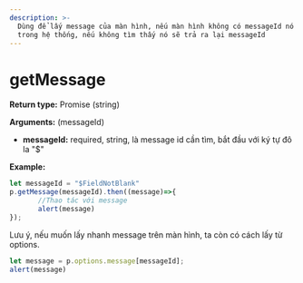 ```yaml
---
description: >-
  Dùng để lấy message của màn hình, nếu màn hình không có messageId nó sẽ tìm
  trong hệ thống, nếu không tìm thấy nó sẽ trả ra lại messageId
---
```


# getMessage

**Return type:** Promise (string)

**Arguments:** (messageId)

* **messageId:** required, string, là message id cần tìm, bắt đầu với ký tự đô la "$"

**Example:**

```javascript
let messageId = "$FieldNotBlank"
p.getMessage(messageId).then((message)=>{  
       //Thao tác với message
       alert(message)
}); 
```

Lưu ý, nếu muốn lấy nhanh message trên màn hình, ta còn có cách lấy từ options.

```javascript
let message = p.options.message[messageId];
alert(message)
```
